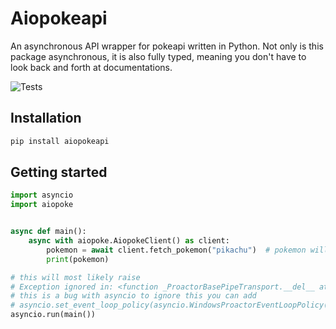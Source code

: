 # Aiopokeapi

 An asynchronous API wrapper for pokeapi written in Python. Not only is this package asynchronous, it is also fully typed, meaning you don't have to look back and forth at documentations.

![Tests](https://github.com/beastmatser/aiopokeapi/actions/workflows/tests.yml/badge.svg)

## Installation

```sh
pip install aiopokeapi
```

## Getting started

```py
import asyncio
import aiopoke


async def main():
    async with aiopoke.AiopokeClient() as client:
        pokemon = await client.fetch_pokemon("pikachu")  # pokemon will be typehinted
        print(pokemon)

# this will most likely raise
# Exception ignored in: <function _ProactorBasePipeTransport.__del__ at 0x000001DF496B0040>
# this is a bug with asyncio to ignore this you can add
# asyncio.set_event_loop_policy(asyncio.WindowsProactorEventLoopPolicy())
asyncio.run(main())
```
